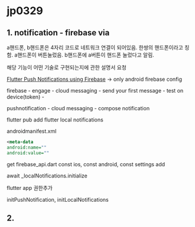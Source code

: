 # jp0329




## 1. notification - firebase via


a핸드폰, b핸드폰은 4자리 코드로 네트워크 연결이 되어있음. 
한쌍의 핸드폰이라고 칭함. 
a핸드폰이 버튼눌렀음. 
b핸드폰에 a버튼이 핸드폰 눌렀다고 알림.

해당 기능이 어떤 기술로 구현되는지에 관한 설명서 요청

[Flutter Push Notifications using Firebase](https://www.youtube.com/watch?v=k0zGEbiDJcQ&ab_channel=HeyFlutter%E2%80%A4com)
-> only android firebase config

firebase - engage - cloud messaging - send your first message - test on device(token) - 

pushnotification - cloud messaging - compose notification

flutter pub add flutter local notifications

androidmanifest.xml

```xml
<meta-data
android:name=""
android:value=""
```

get firebase_api.dart
const ios, const android, const settings
add

await _localNotifications.initialize

flutter app 권한추가

initPushNotification, initLocalNotifications



## 2. 
